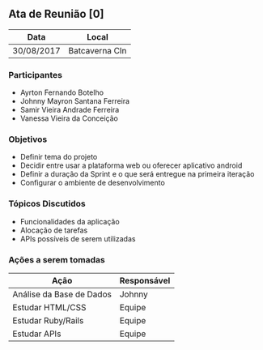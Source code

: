 ## Ata de Reunião [0]

Data         | Local
------------ | -------------
30/08/2017   |Batcaverna CIn


### Participantes
* Ayrton Fernando Botelho
* Johnny Mayron Santana Ferreira
* Samir Vieira Andrade Ferreira
* Vanessa Vieira da Conceição

### Objetivos
* Definir tema do projeto
* Decidir entre usar a plataforma web ou oferecer aplicativo android
* Definir a duração da Sprint e o que será entregue na primeira iteração
* Configurar o ambiente de desenvolvimento

### Tópicos Discutidos
* Funcionalidades da aplicação
* Alocação de tarefas
* APIs possíveis de serem utilizadas

### Ações a serem tomadas
Ação         | Responsável   
------------ | ------------- 
Análise da Base de Dados | Johnny
Estudar HTML/CSS | Equipe
Estudar Ruby/Rails | Equipe
Estudar APIs | Equipe


